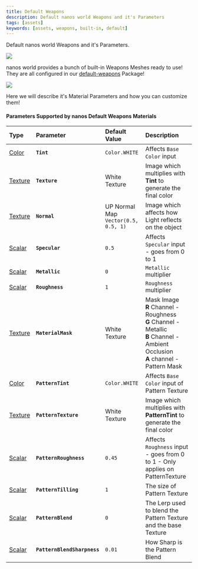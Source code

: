 ```yaml
---
title: Default Weapons
description: Default nanos world Weapons and it's Parameters
tags: [assets]
keywords: [assets, weapons, built-in, default]
---
```



Default nanos world Weapons and it's Parameters.

![](/img/docs/weapons-pack.webp)

nanos world provides a bunch of built-in Weapons Meshes ready to use! They are all configured in our [default-weapons](https://store.nanos.world/packages/default-weapons/) Package!

![](/img/docs/default-weapons-01.webp)

Here we will describe it's Material Parameters and how you can customize them!

#### Parameters Supported by nanos Default Weapons Materials

| Type | Parameter | Default Value | Description |
| :--- | :--- | :--- | :--- |
| [Color](/scripting-reference/classes/base-classes/paintable.mdx#setmaterialcolorparameter) | **`Tint`** | `Color.WHITE` | Affects `Base Color` input | **Tint** multiplies with **Texture** parameter to generate the final color |
| [Texture](/scripting-reference/classes/base-classes/paintable.mdx#setmaterialtextureparameter) | **`Texture`** | White Texture | Image which multiplies with **Tint** to generate the final color |
| [Texture](/scripting-reference/classes/base-classes/paintable.mdx#setmaterialtextureparameter) | **`Normal`** | UP Normal Map `Vector(0.5, 0.5, 1)` | Image which affects how Light reflects on the object |
| [Scalar](/scripting-reference/classes/base-classes/paintable.mdx#setmaterialscalarparameter) | **`Specular`** | `0.5` | Affects `Specular` input - goes from 0 to 1 |
| [Scalar​](/scripting-reference/classes/base-classes/paintable.mdx#setmaterialscalarparameter) | **`Metallic`** | `0` | `Metallic` multiplier |
| [Scalar](/scripting-reference/classes/base-classes/paintable.mdx#setmaterialscalarparameter) | **`Roughness`** | `1` | `Roughness` multiplier |
| [Texture](/scripting-reference/classes/base-classes/paintable.mdx#setmaterialtextureparameter) | **`MaterialMask`** | White Texture | Mask Image<br />**R** Channel - Roughness <br />**G** Channel - Metallic <br />**B** Channel - Ambient Occlusion <br />**A** channel - Pattern Mask |
| [Color](/scripting-reference/classes/base-classes/paintable.mdx#setmaterialcolorparameter) | **`PatternTint`** | `Color.WHITE` | Affects `Base Color` input of Pattern Texture | **Tint** multiplies with **PatternTexture** parameter to generate the final color |
| [Texture](/scripting-reference/classes/base-classes/paintable.mdx#setmaterialtextureparameter) | **`PatternTexture`** | White Texture | Image which multiplies with **PatternTint** to generate the final color |
| [Scalar](/scripting-reference/classes/base-classes/paintable.mdx#setmaterialscalarparameter) | **`PatternRoughness`** | `0.45` | Affects `Roughness` input - goes from 0 to 1 - Only applies on PatternTexture |
| [Scalar](/scripting-reference/classes/base-classes/paintable.mdx#setmaterialscalarparameter) | **`PatternTilling`** | `1` | The size of Pattern Texture |
| [Scalar](/scripting-reference/classes/base-classes/paintable.mdx#setmaterialscalarparameter) | **`PatternBlend`** | `0` | The Lerp used to blend the Pattern Texture and the base Texture |
| [Scalar](/scripting-reference/classes/base-classes/paintable.mdx#setmaterialscalarparameter) | **`PatternBlendSharpness`** | `0.01` | How Sharp is the Pattern Blend |